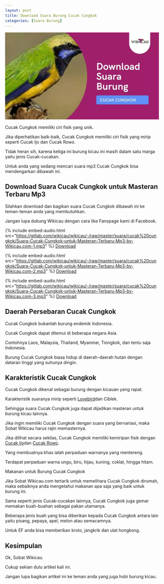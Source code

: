 ```yaml
---
layout: post
title: Download Suara Burung Cucak Cungkok
categories: [Suara Burung]
---
```


![Download Suara Burung Cucak Cungkok](/images/suara-cucak-cungkok.webp)

Cucak Cungkok memiliki ciri fisik yang unik.

Jika diperhatikan baik-baik, Cucak Cungkok memiliki ciri fisik yang mirip seperti Cucak Ijo dan Cucak Rowo.

Tidak heran sih, karena ketiga ini burung kicau ini masih dalam satu marga yaitu jenis Cucak-cucakan.

Untuk anda yang sedang mencari suara mp3 Cucak Cungkok bisa mendengarkan dibawah ini.

## Download Suara Cucak Cungkok untuk Masteran Terbaru Mp3

Silahkan download dan bagikan suara Cucak Cungkok dibawah ini ke teman-teman anda yang membutuhkan.

Jangan lupa dukung Wikicau dengan cara like Fanspage kami di Facebook.

{% include embed-audio.html src="https://gitlab.com/wikicau/wikicau/-/raw/master/suara/cucak%20cungkok/Suara-Cucak-Cungkok-untuk-Masteran-Terbaru-Mp3-by-Wikicau.com-1.mp3" %}
[Download](https://bit.ly/2Kvdt2G)

{% include embed-audio.html src="https://gitlab.com/wikicau/wikicau/-/raw/master/suara/cucak%20cungkok/Suara-Cucak-Cungkok-untuk-Masteran-Terbaru-Mp3-by-Wikicau.com-2.mp3" %}
[Download](https://bit.ly/2Y5bjK7)

{% include embed-audio.html src="https://gitlab.com/wikicau/wikicau/-/raw/master/suara/cucak%20cungkok/Suara-Cucak-Cungkok-untuk-Masteran-Terbaru-Mp3-by-Wikicau.com-3.mp3" %}
[Download](https://bit.ly/2Kt5Zgv)

## Daerah Persebaran Cucak Cungkok

Cucak Cungkok bukanlah burung endemik Indonesia.

Cucak Cungkok dapat ditemui di beberapa negara Asia.

Contohnya Laos, Malaysia, Thailand, Myanmar, Tiongkok, dan tentu saja Indonesia.

Burung Cucak Cungkok biasa hidup di daerah-daerah hutan dengan dataran tinggi yang suhunya dingin.

## Karakteristik Cucak Cungkok

Cucak Cungkok dikenal sebagai burung dengan kicauan yang rapat.

Karakteristik suaranya mirip seperti [Lovebird](https://wikicau.com/suara-lovebird/)dan Ciblek.

Sehingga suara Cucak Cungkok juga dapat dijadikan masteran untuk burung kicau lainnya.

Jika ingin memiliki Cucak Cungkok dengan suara yang bervariasi, maka Sobat Wikicau harus rajin memasternya.

Jika dilihat secara sekilas, Cucak Cungkok memiliki kemiripan fisik dengan [Cucak Ijo](https://wikicau.com/suara-cucak-ijo/)dan [Cucak Rowo](https://wikicau.com/suara-cucak-rowo/).

Yang membuatnya khas ialah perpaduan warnanya yang mentereng.

Terdapat perpaduan warna ungu, biru, hijau, kuning, coklat, hingga hitam.

Makanan untuk Burung Cucak Cungkok

Jika Sobat Wikicau.com tertarik untuk memelihara Cucak Cungkok dirumah, maka sebaiknya anda mengetahui makanan apa saja yang baik untuk burung ini.

Sama seperti jenis Cucak-cucakan lainnya, Cucak Cungkok juga gemar memakan buah-buahan sebagai pakan utamanya.

Beberapa jenis buah yang bisa diberikan kepada Cucak Cungkok antara  lain yaitu pisang, pepaya, apel, melon atau semacamnya.

Untuk EF anda bisa memberikan kroto, jangkrik dan ulat hongkong.

## Kesimpulan

Ok, Sobat Wikicau.

Cukup sekian dulu artikel kali ini.

Jangan lupa bagikan artikel ini ke teman anda yang juga hobi burung kicau.